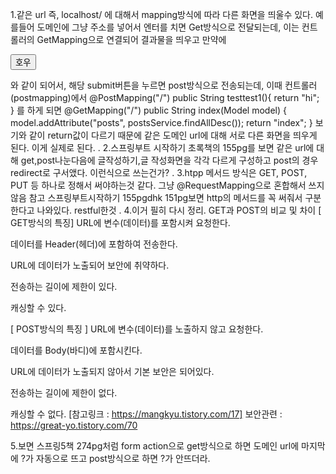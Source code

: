 1.같은 url 즉, localhost/ 에 대해서 mapping방식에 따라 다른 화면을 띄울수 있다.
    예를들어 도메인에 그냥 주소를 넣어서 엔터를 치면 Get방식으로 전달되는데, 이는 컨트롤러의 GetMapping으로 연결되어 결과물을 띄우고
    만약에
    <form action="/" method="post">
        <input type="submit" value="호우">
    </form>
    와 같이 되어서, 해당 submit버튼을 누르면 post방식으로 전송되는데, 이때 컨트롤러(postmapping)에서
    @PostMapping("/")
    public String testtest1(){
        return "hi";
    }
    를 하게 되면
       @GetMapping("/")
        public String index(Model model) {
            model.addAttribute("posts", postsService.findAllDesc());
            return "index";
        }
        보기와 같이 return값이 다르기 때문에 같은 도메인 url에 대해 서로 다른 화면을 띄우게 된다.
        이게 실제로 된다.
.
2.스프링부트 시작하기 초록책의 155pg를 보면 같은 url에 대해 get,post나눈다음에 글작성하기,글 작성화면을 각각 다르게 구성하고
post의 경우 redirect로 구서앴다. 이런식으로 쓰는건가?
.
3.htpp 메서드 방식은 GET, POST, PUT 등 하나로 정해서 써야하는것 같다. 그냥 @RequestMapping으로 혼합해서 쓰지않음
    참고 스프링부트시작하기 155pgdhk 151pg보면 http의 메서드를 꼭 써줘서 구분한다고 나와있다. restful한것
.
4.이거 필히 다시 정리.
GET과 POST의 비교 및 차이
[ GET방식의 특징]
URL에 변수(데이터)를 포함시켜 요청한다.

데이터를 Header(헤더)에 포함하여 전송한다.

URL에 데이터가 노출되어 보안에 취약하다.

전송하는 길이에 제한이 있다.

캐싱할 수 있다.

[ POST방식의 특징 ]
URL에 변수(데이터)를 노출하지 않고 요청한다.

데이터를 Body(바디)에 포함시킨다.

URL에 데이터가 노출되지 않아서 기본 보안은 되어있다.

전송하는 길이에 제한이 없다.

캐싱할 수 없다.
[참고링크 : https://mangkyu.tistory.com/17]
보안관련 : https://great-yo.tistory.com/70

5.보면 스프링5책 274pg처럼 form action으로 get방식으로 하면 도메인 url에 마지막에 ?가 자동으로 뜨고 post방식으로 하면 ?가 안뜨더라.